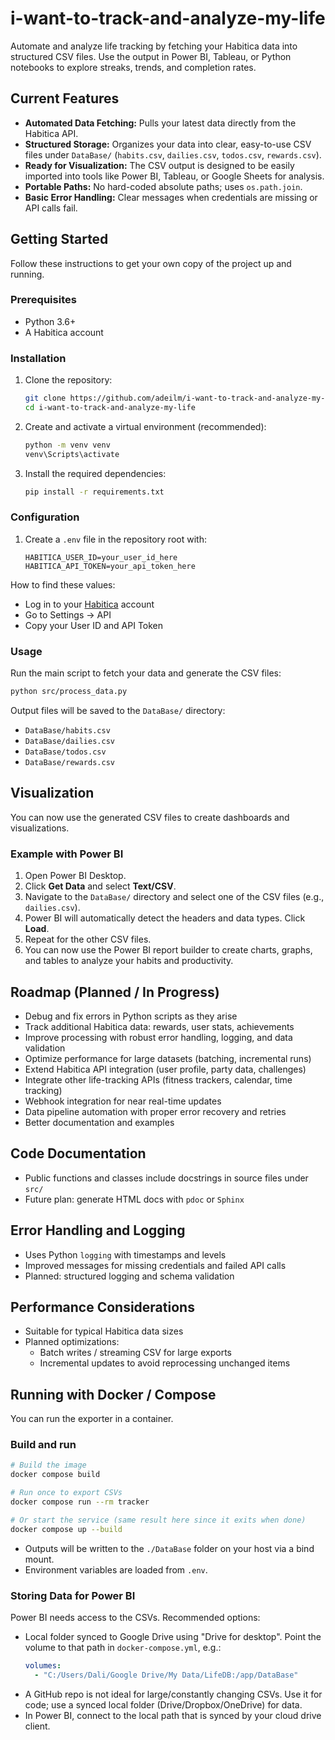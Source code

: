 # i-want-to-track-and-analyze-my-life

Automate and analyze life tracking by fetching your Habitica data into structured CSV files. Use the output in Power BI, Tableau, or Python notebooks to explore streaks, trends, and completion rates.

## Current Features

- **Automated Data Fetching:** Pulls your latest data directly from the Habitica API.
- **Structured Storage:** Organizes your data into clear, easy-to-use CSV files under `DataBase/` (`habits.csv`, `dailies.csv`, `todos.csv`, `rewards.csv`).
- **Ready for Visualization:** The CSV output is designed to be easily imported into tools like Power BI, Tableau, or Google Sheets for analysis.
- **Portable Paths:** No hard-coded absolute paths; uses `os.path.join`.
- **Basic Error Handling:** Clear messages when credentials are missing or API calls fail.

## Getting Started

Follow these instructions to get your own copy of the project up and running.

### Prerequisites

- Python 3.6+
- A Habitica account

### Installation

1.  Clone the repository:
    ```sh
    git clone https://github.com/adeilm/i-want-to-track-and-analyze-my-life.git
    cd i-want-to-track-and-analyze-my-life
    ```

2.  Create and activate a virtual environment (recommended):
    ```sh
    python -m venv venv
    venv\Scripts\activate
    
    ```

3.  Install the required dependencies:
    ```sh
    pip install -r requirements.txt
    ```

### Configuration

1.  Create a `.env` file in the repository root with:
    ```dotenv
    HABITICA_USER_ID=your_user_id_here
    HABITICA_API_TOKEN=your_api_token_here
    ```

   How to find these values:
   - Log in to your [Habitica](https://habitica.com) account
   - Go to Settings → API
   - Copy your User ID and API Token

### Usage

Run the main script to fetch your data and generate the CSV files:

```sh
python src/process_data.py
```

Output files will be saved to the `DataBase/` directory:
- `DataBase/habits.csv`
- `DataBase/dailies.csv`
- `DataBase/todos.csv`
- `DataBase/rewards.csv`

## Visualization

You can now use the generated CSV files to create dashboards and visualizations.

### Example with Power BI

1.  Open Power BI Desktop.
2.  Click **Get Data** and select **Text/CSV**.
3.  Navigate to the `DataBase/` directory and select one of the CSV files (e.g., `dailies.csv`).
4.  Power BI will automatically detect the headers and data types. Click **Load**.
5.  Repeat for the other CSV files.
6.  You can now use the Power BI report builder to create charts, graphs, and tables to analyze your habits and productivity.

## Roadmap (Planned / In Progress)

- Debug and fix errors in Python scripts as they arise
- Track additional Habitica data: rewards, user stats, achievements
- Improve processing with robust error handling, logging, and data validation
- Optimize performance for large datasets (batching, incremental runs)
- Extend Habitica API integration (user profile, party data, challenges)
- Integrate other life-tracking APIs (fitness trackers, calendar, time tracking)
- Webhook integration for near real-time updates
- Data pipeline automation with proper error recovery and retries
- Better documentation and examples

## Code Documentation

- Public functions and classes include docstrings in source files under `src/`
- Future plan: generate HTML docs with `pdoc` or `Sphinx`

## Error Handling and Logging

- Uses Python `logging` with timestamps and levels
- Improved messages for missing credentials and failed API calls
- Planned: structured logging and schema validation

## Performance Considerations

- Suitable for typical Habitica data sizes
- Planned optimizations:
  - Batch writes / streaming CSV for large exports
  - Incremental updates to avoid reprocessing unchanged items

## Running with Docker / Compose

You can run the exporter in a container.

### Build and run

```sh
# Build the image
docker compose build

# Run once to export CSVs
docker compose run --rm tracker

# Or start the service (same result here since it exits when done)
docker compose up --build
```

- Outputs will be written to the `./DataBase` folder on your host via a bind mount.
- Environment variables are loaded from `.env`.

### Storing Data for Power BI

Power BI needs access to the CSVs. Recommended options:
- Local folder synced to Google Drive using "Drive for desktop". Point the volume to that path in `docker-compose.yml`, e.g.:
  ```yaml
  volumes:
    - "C:/Users/Dali/Google Drive/My Data/LifeDB:/app/DataBase"
  ```
- A GitHub repo is not ideal for large/constantly changing CSVs. Use it for code; use a synced local folder (Drive/Dropbox/OneDrive) for data.
- In Power BI, connect to the local path that is synced by your cloud drive client.
